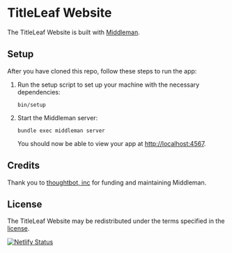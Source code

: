 # TitleLeaf Website

The TitleLeaf Website is built with [Middleman].

[Middleman]: https://middlemanapp.com/

## Setup

After you have cloned this repo, follow these steps to run the app:

1. Run the setup script to set up your machine with the necessary dependencies:

    ```
    bin/setup
    ```

1. Start the Middleman server:

    ```
    bundle exec middleman server
    ```

    You should now be able to view your app at <http://localhost:4567>.

## Credits

Thank you to [thoughtbot, inc](https://thoughtbot.com) for funding and maintaining Middleman.

## License

The TitleLeaf Website may be redistributed under the terms specified in the [license](LICENSE.md).

[![Netlify Status](https://api.netlify.com/api/v1/badges/3ba752c5-11ba-49e6-8d1c-4c9181348509/deploy-status)](https://app.netlify.com/sites/titleleaf/deploys)
